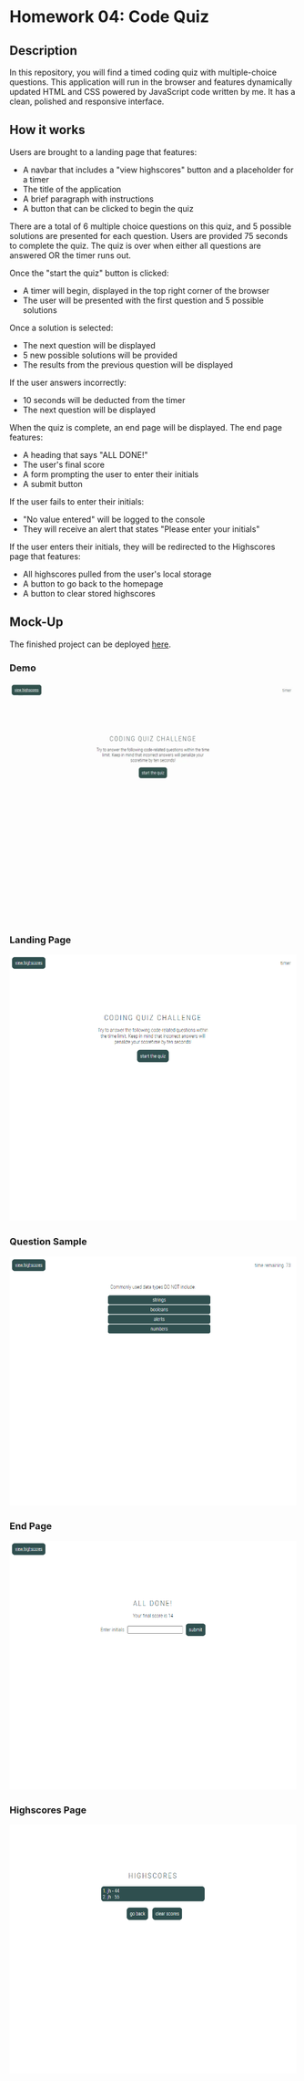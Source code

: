 # Homework 04: Code Quiz

## Description
In this repository, you will find a timed coding quiz with multiple-choice questions. This application will run in the browser and features dynamically updated HTML and CSS powered by JavaScript code written by me. It has a clean, polished and responsive interface.

## How it works
Users are brought to a landing page that features:
* A navbar that includes a "view highscores" button and a placeholder for a timer
* The title of the application
* A brief paragraph with instructions
* A button that can be clicked to begin the quiz

There are a total of 6 multiple choice questions on this quiz, and 5 possible solutions are presented for each question. Users are provided 75 seconds to complete the quiz. The quiz is over when either all questions are answered OR the timer runs out.

Once the "start the quiz" button is clicked:
* A timer will begin, displayed in the top right corner of the browser
* The user will be presented with the first question and 5 possible solutions

Once a solution is selected:
* The next question will be displayed
* 5 new possible solutions will be provided
* The results from the previous question will be displayed

If the user answers incorrectly:
* 10 seconds will be deducted from the timer
* The next question will be displayed

When the quiz is complete, an end page will be displayed. The end page features:
* A heading that says "ALL DONE!"
* The user's final score
* A form prompting the user to enter their initials
* A submit button

If the user fails to enter their initials:
* "No value entered" will be logged to the console
* They will receive an alert that states "Please enter your initials"

If the user enters their initials, they will be redirected to the Highscores page that features:
* All highscores pulled from the user's local storage
* A button to go back to the homepage
* A button to clear stored highscores



## Mock-Up
The finished project can be deployed [here](https://jaccihorvath.github.io/code-quiz/index.html).

### Demo
![demo](assets/demo.gif)

### Landing Page
![landing-page](assets/landing-page.png)

### Question Sample
![question-sample](assets/question-sample.png)

### End Page
![end-page](assets/end-page.png)

### Highscores Page
![highscores](assets/highscores.png)



